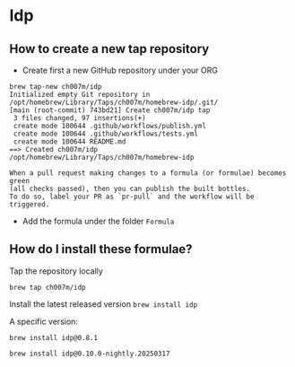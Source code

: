 # Idp

## How to create a new tap repository

- Create first a new GitHub repository under your ORG
```
brew tap-new ch007m/idp
Initialized empty Git repository in /opt/homebrew/Library/Taps/ch007m/homebrew-idp/.git/
[main (root-commit) 743bd21] Create ch007m/idp tap
 3 files changed, 97 insertions(+)
 create mode 100644 .github/workflows/publish.yml
 create mode 100644 .github/workflows/tests.yml
 create mode 100644 README.md
==> Created ch007m/idp
/opt/homebrew/Library/Taps/ch007m/homebrew-idp

When a pull request making changes to a formula (or formulae) becomes green
(all checks passed), then you can publish the built bottles.
To do so, label your PR as `pr-pull` and the workflow will be triggered.
```
- Add the formula under the folder `Formula`

## How do I install these formulae?

Tap the repository locally
```shell
brew tap ch007m/idp
```
Install the latest released version
`brew install idp`

A specific version:

`brew install idp@0.8.1`

`brew install idp@0.10.0-nightly.20250317`
